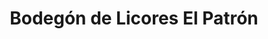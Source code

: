 ---
title: "Bodegón de Licores El Patrón"
url: /ciudad-guayana-puerto-ordaz/bodegon-de-licores-el-patron/
shop: Spirituosen
---